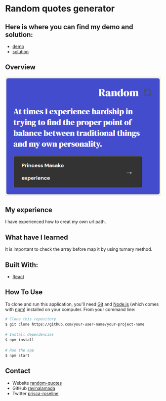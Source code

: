 
# Random quotes generator

## Here is where you can find my demo and solution:

- [demo](https://kind-mayer-30956c.netlify.app/)
- [solution](https://github.com/ravinalamada/react-random-quote-generator)

## Overview

![screenshot](./assets/random-quotes.png)

## My experience
I have experienced how to creat my own url path.

##  What have I learned
It is important to check the array before map it by using turnary method.

## Built With:
-   [React](https://reactjs.org/)

## How To Use

To clone and run this application, you'll need [Git](https://git-scm.com) and [Node.js](https://nodejs.org/en/download/) (which comes with [npm](http://npmjs.com)) installed on your computer. From your command line:

```bash
# Clone this repository
$ git clone https://github.com/your-user-name/your-project-name

# Install dependencies
$ npm install

# Run the app
$ npm start
```

## Contact

-   Website [random-quotes](https://kind-mayer-30956c.netlify.app/)
-   GitHub [ravinalamada](https://github.com/ravinalamada/react-random-quote-generator)
-   Twitter [prisca-roseline](https://twitter.com/PriscaRoseline2)
